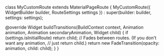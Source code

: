 class MyCustomRoute<T> extends MaterialPageRoute<T> {
MyCustomRoute({ WidgetBuilder builder, RouteSettings settings })
: super(builder: builder, settings: settings);

@override
Widget buildTransitions(BuildContext context,
Animation<double> animation,
Animation<double> secondaryAnimation,
Widget child) {
if (settings.isInitialRoute)
return child;
// Fades between routes. (If you don't want any animation,
// just return child.)
return new FadeTransition(opacity: animation, child: child);
}
}